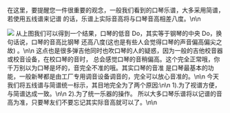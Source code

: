 在这里，要提醒您一件很重要的观念，一般我们看到的口琴乐谱，大多采用简谱，若使用五线谱来记谱 的话，乐谱上实际音高将与口琴音高相差八度。\n\n

![](cloud://production-emhx9.7072-production-emhx9/article/20190807160748.png)
从上图我们可以得到一个结果，口琴的低音 Do，其实等于钢琴的中央 Do，换句话说，口琴的音高比钢琴 还高八度(这也是有些人会觉得口琴的声音偏高偏尖之故) 。\n\n
这点也是很多弹吉他同时也吹口琴的人的疑惑，因为一般的吉他校音器或校音设备，在校口琴的音时， 总会感觉口琴的音稍偏高。这个完全正常哦，你千万别以为口琴是坏的，音完全不准的哦。其实口琴的音准 是口琴最基本的功能，一般新琴都是由工厂专用调音设备调音的，完全可以放心音准的。\n\n
今天我们将五线谱与简谱统一标示，其目地完全为了两个原因:\n\n 1).为了视谱方便，与简谱达成一致。\n\n
2).为了统一乐器的操作。 所以大多口琴乐谱将以记谱的音高为准，只要琴友们不要忘记其实际音高就可以了。\n\n
